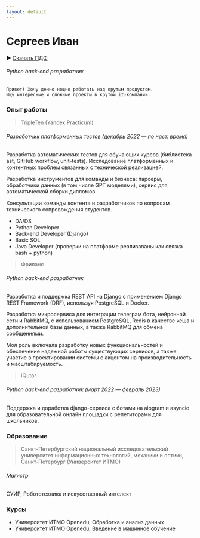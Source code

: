 ```yaml
---
layout: default
---
```


# Сергеев Иван


▶️ [Скачать ПДФ](./CV.pdf)

###### Python back-end разработчик


```
Привет! Хочу денно нощно работать над крутым продуктом.
Ищу интересные и сложные проекты в крутой it-компании.
```



### Опыт работы
> TripleTen (Yandex Practicum)
###### Разработчик платформенных тестов (декабрь 2022 — по наст. время)
Разработка автоматических тестов для обучающих курсов (библиотека ast, GitHub workflow, unit-tests).
Исследование платформенных и контентных проблем связанных с технической реализацией.

Разработка инструментов для команды и бизнеса: парсеры, обработчики данных (в том числе GPT моделями), сервис для автоматической сборки дипломов.

Консультации команды контента и разработчиков по вопросам технического сопровождения студентов.

- DA/DS
- Python Developer
- Back-end Developer (Django)
- Basic SQL
- Java Developer (проверки на платформе реализованы как связка bash + python)

> Фриланс
###### Python back-end разработчик
Разработка и поддержка REST API на Django с применением Django REST Framework (DRF), используя PostgreSQL и Docker.

Разработка микросервиса для интеграции телеграм бота, нейронной сети и RabbitMQ, с использованием PostgreSQL, Redis в качестве кеша и дополнительной базы данных, а также RabbitMQ для обмена сообщениями.

Моя роль включала разработку новых функциональностей и обеспечение надежной работы существующих сервисов, а также участие в проектировании системы с акцентом на производительность и масштабируемость.

> iQutor
###### Python back-end разработчик (март 2022 — февраль 2023)
Поддержка и доработка django-сервиса с ботами на aiogram и asyncio для образовательной онлайн площадки с репетиторами для школьников.

### Образование

>Санкт-Петербургский национальный исследовательский университет информационных технологий, механики и оптики, Санкт-Петербург (Университет ИТМО)
###### Магистр
СУИР, Робототехника и искусственный интелект

### Курсы

- Университет ИТМО
Openedu, Обработка и анализ данных
- Университет ИТМО
Openedu, Введение в машинное обучение